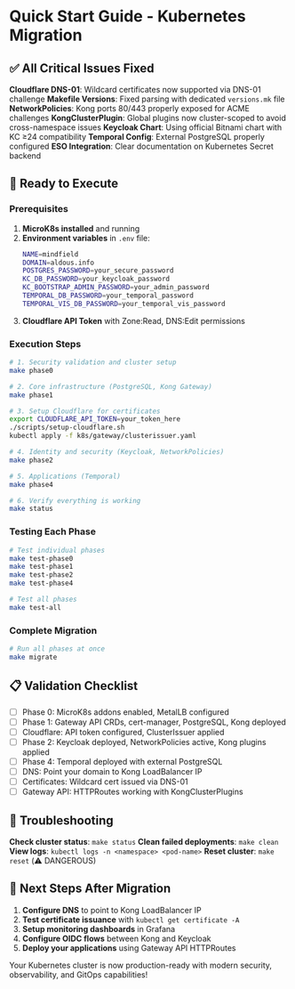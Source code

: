 # Quick Start Guide - Kubernetes Migration

## ✅ All Critical Issues Fixed

**Cloudflare DNS-01**: Wildcard certificates now supported via DNS-01 challenge
**Makefile Versions**: Fixed parsing with dedicated `versions.mk` file
**NetworkPolicies**: Kong ports 80/443 properly exposed for ACME challenges
**KongClusterPlugin**: Global plugins now cluster-scoped to avoid cross-namespace issues
**Keycloak Chart**: Using official Bitnami chart with KC ≥24 compatibility
**Temporal Config**: External PostgreSQL properly configured
**ESO Integration**: Clear documentation on Kubernetes Secret backend

## 🚀 Ready to Execute

### Prerequisites
1. **MicroK8s installed** and running
2. **Environment variables** in `.env` file:
   ```bash
   NAME=mindfield
   DOMAIN=aldous.info
   POSTGRES_PASSWORD=your_secure_password
   KC_DB_PASSWORD=your_keycloak_password
   KC_BOOTSTRAP_ADMIN_PASSWORD=your_admin_password
   TEMPORAL_DB_PASSWORD=your_temporal_password
   TEMPORAL_VIS_DB_PASSWORD=your_temporal_vis_password
   ```
3. **Cloudflare API Token** with Zone:Read, DNS:Edit permissions

### Execution Steps

```bash
# 1. Security validation and cluster setup
make phase0

# 2. Core infrastructure (PostgreSQL, Kong Gateway)
make phase1

# 3. Setup Cloudflare for certificates
export CLOUDFLARE_API_TOKEN=your_token_here
./scripts/setup-cloudflare.sh
kubectl apply -f k8s/gateway/clusterissuer.yaml

# 4. Identity and security (Keycloak, NetworkPolicies)
make phase2

# 5. Applications (Temporal)
make phase4

# 6. Verify everything is working
make status
```

### Testing Each Phase

```bash
# Test individual phases
make test-phase0
make test-phase1
make test-phase2
make test-phase4

# Test all phases
make test-all
```

### Complete Migration

```bash
# Run all phases at once
make migrate
```

## 📋 Validation Checklist

- [ ] Phase 0: MicroK8s addons enabled, MetalLB configured
- [ ] Phase 1: Gateway API CRDs, cert-manager, PostgreSQL, Kong deployed
- [ ] Cloudflare: API token configured, ClusterIssuer applied
- [ ] Phase 2: Keycloak deployed, NetworkPolicies active, Kong plugins applied
- [ ] Phase 4: Temporal deployed with external PostgreSQL
- [ ] DNS: Point your domain to Kong LoadBalancer IP
- [ ] Certificates: Wildcard cert issued via DNS-01
- [ ] Gateway API: HTTPRoutes working with KongClusterPlugins

## 🔧 Troubleshooting

**Check cluster status**: `make status`
**Clean failed deployments**: `make clean`
**View logs**: `kubectl logs -n <namespace> <pod-name>`
**Reset cluster**: `make reset` (⚠️ DANGEROUS)

## 🎯 Next Steps After Migration

1. **Configure DNS** to point to Kong LoadBalancer IP
2. **Test certificate issuance** with `kubectl get certificate -A`
3. **Setup monitoring dashboards** in Grafana
4. **Configure OIDC flows** between Kong and Keycloak
5. **Deploy your applications** using Gateway API HTTPRoutes

Your Kubernetes cluster is now production-ready with modern security, observability, and GitOps capabilities!